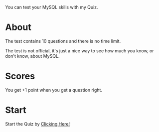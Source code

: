 You can test your MySQL skills with my Quiz.
<h1>About</h1>
The test contains 10 questions and there is no time limit. 
<p></p>
The test is not official, it's just a nice way to see how much you know, or don't know, about MySQL.
<h1>Scores</h1>
You get +1 point when you get a question right.
<h1>Start</h1>
Start the Quiz by <a href="https://mysql.bledsquiz.repl.co/">Clicking Here!</a>
